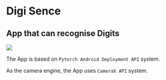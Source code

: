 # Digi Sence

## App that can recognise Digits

![](https://github.com/darkmatter18/Digi-Sence/workflows/Android%20CI/badge.svg)

The App is based on `Pytorch Android Deployment API` system.

As the camera engine, the App uses `CameraX API` system.
